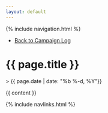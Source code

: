 ```yaml
---
layout: default
---
```


{% include navigation.html %}

<ul>
  <li><a href="/oopsallbards/episodes.html" {% if page.url == "/oopsallbards/episodes.html" %}class="active"{% endif %}>Back to Campaign Log</a></li>
</ul>

<h1>{{ page.title }}</h1>  

<p> > {{ page.date | date: "%b %-d, %Y"}}</P>

{{ content }}  

{% include navlinks.html %}
